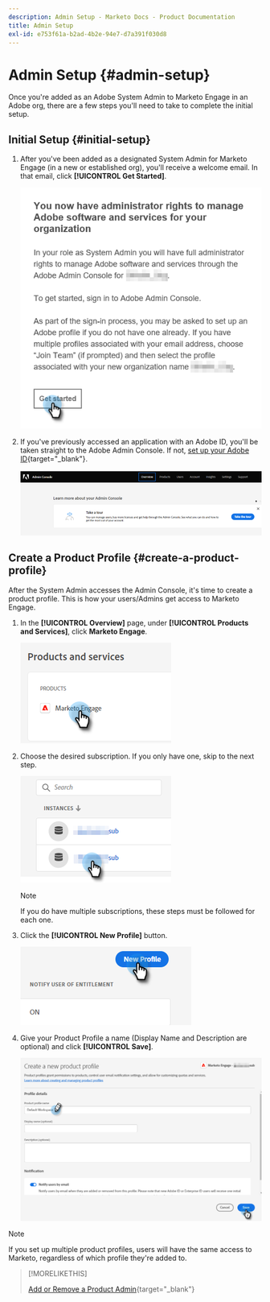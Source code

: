 ```yaml
---
description: Admin Setup - Marketo Docs - Product Documentation
title: Admin Setup
exl-id: e753f61a-b2ad-4b2e-94e7-d7a391f030d8
---
```

# Admin Setup {#admin-setup}

Once you're added as an Adobe System Admin to Marketo Engage in an Adobe org, there are a few steps you'll need to take to complete the initial setup.

## Initial Setup {#initial-setup}

1. After you've been added as a designated System Admin for Marketo Engage (in a new or established org), you'll receive a welcome email. In that email, click **[!UICONTROL Get Started]**.

   ![](assets/admin-setup-1.png)

1. If you've previously accessed an application with an Adobe ID, you'll be taken straight to the Adobe Admin Console. If not, [set up your Adobe ID](https://helpx.adobe.com/manage-account/using/create-update-adobe-id.html){target="_blank"}.

   ![](assets/admin-setup-2.png)

## Create a Product Profile {#create-a-product-profile}

After the System Admin accesses the Admin Console, it's time to create a product profile. This is how your users/Admins get access to Marketo Engage.

1. In the **[!UICONTROL Overview]** page, under **[!UICONTROL Products and Services]**, click **Marketo Engage**.

   ![](assets/admin-setup-3.png)

1. Choose the desired subscription. If you only have one, skip to the next step.

   ![](assets/admin-setup-4.png)

   >[!NOTE]
   >
   >If you do have multiple subscriptions, these steps must be followed for each one.

1. Click the **[!UICONTROL New Profile]** button.

   ![](assets/admin-setup-5.png)

1. Give your Product Profile a name (Display Name and Description are optional) and click **[!UICONTROL Save]**.

   ![](assets/admin-setup-6.png)

>[!NOTE]
>
>If you set up multiple product profiles, users will have the same access to Marketo, regardless of which profile they're added to.

>[!MORELIKETHIS]
>
>[Add or Remove a Product Admin](/help/marketo/product-docs/administration/marketo-with-adobe-identity/add-or-remove-a-product-admin.md){target="_blank"}
